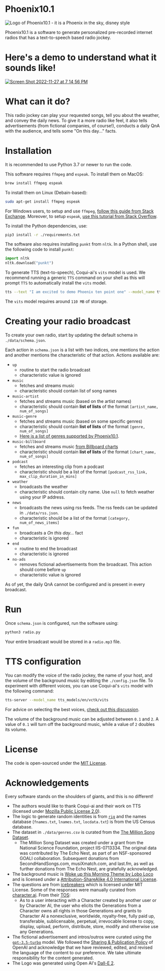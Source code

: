 # Phoenix10.1

![Logo of Phoenix10.1 - it is a Phoenix in the sky, disney style](https://user-images.githubusercontent.com/24948340/204136951-3a35b15a-c06c-43ca-b935-dff27651bd79.png)

Phoenix10.1 is a software to generate personalized pre-recorded internet radios that has a text-to-speech based radio jockey.

# Here's a demo to understand what it sounds like!

[![Screen Shot 2022-11-27 at 7 14 56 PM](https://user-images.githubusercontent.com/24948340/204167724-856f8d6f-c0d5-4d4a-bc36-cb9af0e13112.png)](https://soundcloud.com/parthparikh1999p/demo-of-phoenix101)

# What can it do?

This radio jockey can play your requested songs, tell you about the weather, and convey the daily news.
To give it a more radio like feel, it also tells advertisements (from fictional companies, of course!), conducts a daily QnA with the audience, and tells some "On this day..." facts.

# Installation

It is recommended to use Python 3.7 or newer to run the code.

This software requires `ffmpeg` and `espeak`. To install them on MacOS:

```bash
brew install ffmpeg espeak
```

To install them on Linux (Debain-based):

```bash
sudo apt-get install ffmpeg espeak
```

For Windows users, to setup and use `ffmpeg`, [follow this guide from Stack Exchange](https://video.stackexchange.com/questions/20495/how-do-i-set-up-and-use-ffmpeg-in-windows). Moreover, to setup `espeak`, [use this tutorial from Stack Overflow](https://stackoverflow.com/questions/17547531/how-to-use-espeak-with-python).

To install the Python dependencies, use:

```bash
pip3 install -r ./requirements.txt
```

The software also requires installing `punkt` from `nltk`.
In a Python shell, use the following code to install `punkt`:

```python
import nltk
nltk.download("punkt")
```

To generate TTS (text-to-speech), Coqui-ai's `vits` model is used.
We recommend running a generic `TTS` command on your shell as this will prompt `TTS` to automatically install the `vits` model.

```bash
tts --text "I am excited to demo Phoenix ten point one" --model_name tts_models/en/vctk/vits --speaker_idx p267 --out_path temp.wav
```

The `vits` model requires around `110 MB` of storage.

# Creating your radio broadcast

To create your own radio, start by updating the default schema in `./data/schema.json`.

Each action in `schema.json` is a list with two indices, one mentions the action and another mentions the characteristic of that action.
Actions available are:

- `up`
  - routine to start the radio broadcast
  - characteristic value is ignored
- `music`
  - fetches and streams music
  - characteristic should contain list of song names
- `music-artist`
  - fetches and streams music (based on the artist names)
  - characteristic should contain **list of lists** of the format `[artist_name, num_of_songs]`
- `music-genre`
  - fetches and streams music (based on some specific genres)
  - characteristic should contain **list of lists** of the format `[genre, num_of_songs]`
  - [Here is a list of genres supported by Phoenix10.1](https://gist.github.com/pncnmnp/755341a694022c6b8679b1847922c62f).
- `music-billboard`
  - fetches and streams music [from Billboard charts](https://www.billboard.com/charts/)
  - characteristic should contain **list of lists** of the format `[chart_name, num_of_songs]`
- `podcast`
  - fetches an interesting clip from a podcast
  - characteristic should be a list of the format `[podcast_rss_link, max_clip_duration_in_mins]`
- `weather`
  - broadcasts the weather
  - characteristic should contain city name. Use `null` to fetch weather using your IP address.
- `news`
  - broadcasts the news using rss feeds. The rss feeds can be updated in `./data/rss.json`.
  - characteristic should be a list of the format `[category, num_of_news_items]`
- `fun`
  - broadcasts a _On this day..._ fact
  - characteristic is ignored
- `end`
  - routine to end the broadcast
  - characteristic is ignored
- `no-ads`
  - removes fictional advertisements from the broadcast. This action should come before `up`
  - characteristic value is ignored

As of yet, the daily QnA cannot be configured and is present in every broadcast.

# Run

Once `schema.json` is configured, run the software using:

```bash
python3 radio.py
```

Your entire broadcast would be stored in a `radio.mp3` file.

# TTS configuration

You can modify the voice of the radio jockey, the name of your host, and the volume of the background music by editing the `./config.json` file. To experiment with different voices, you can use Coqui-ai's `vits` model with the following command:

```bash
tts-server --model_name tts_models/en/vctk/vits
```

For advice on selecting the best voices, [check out this discussion](https://github.com/coqui-ai/TTS/discussions/1891#discussioncomment-3457122).

The volume of the background music can be adjusted between `0.1` and `2`. A value of `0.1` will turn off the background music, while a value of `2` doubles its volume.

# License

The code is open-sourced under the [MIT License](./LICENSE).

# Acknowledgements

Every software stands on the shoulders of giants, and this is no different!

- The authors would like to thank Coqui-ai and their work on TTS (licensed under [Mozilla Public License 2.0](https://github.com/coqui-ai/TTS/blob/dev/LICENSE.txt)).
- The logic to generate random identities is from [`rig`](https://launchpad.net/ubuntu/+source/rig/1.11-1build1) and the names database (`fnames.txt`, `lnames.txt`, `locdata.txt`) is from the US Census database.
- The dataset in `./data/genres.csv` is curated from the [The Million Song Dataset](http://millionsongdataset.com/).
  - The Million Song Dataset was created under a grant from the National Science Foundation, project IIS-0713334. The original data was contributed by The Echo Nest, as part of an NSF-sponsored GOALI collaboration. Subsequent donations from SecondHandSongs.com, musiXmatch.com, and last.fm, as well as further donations from The Echo Nest, are gratefully acknowledged.
- The background music is [Woke up this Morning Theme by Lobo Loco](https://freemusicarchive.org/music/Lobo_Loco/harvest-times/woke-up-this-morning-theme-fma-podcast-suggestion/) and is licensed under a [Attribution-ShareAlike 4.0 International License](https://creativecommons.org/licenses/by-sa/4.0/).
- The questions are from [icebreakers](https://github.com/ParabolInc/icebreakers/blob/main/lib/api.ts) which is licensed under MIT License. Some of the responses were manually curated from [character.ai](https://www.character.ai/). From their [TOS](https://beta.character.ai/tos):
  - As to a user interacting with a Character created by another user or by Character AI, the user who elicits the Generations from a Character owns all rights in those Generations and grants to Character AI a nonexclusive, worldwide, royalty-free, fully paid up, transferable, sublicensable, perpetual, irrevocable license to copy, display, upload, perform, distribute, store, modify and otherwise use any Generations.
- The fictional advertisement and intros/outros were curated using the [`gpt-3.5-turbo`](https://openai.com/blog/introducing-chatgpt-and-whisper-apis) model. We followed the [Sharing & Publication Policy](https://openai.com/policies/sharing-publication-policy) of OpenAI and acknowledge that we have reviewed, edited, and revised the language of the content to our preference. We take ultimate responsibility for the content generated.
- The Logo was generated using Open AI's [Dall-E 2](https://openai.com/dall-e-2/).

